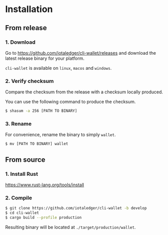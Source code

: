 # Installation

## From release

### 1. Download

Go to https://github.com/iotaledger/cli-wallet/releases and download the latest release binary for your platform.

`cli-wallet` is available on `linux`, `macos` and `windows`.

### 2. Verify checksum

Compare the checksum from the release with a checksum locally produced.

You can use the following command to produce the checksum.
```sh
$ shasum -a 256 [PATH TO BINARY]
```

### 3. Rename

For convenience, rename the binary to simply `wallet`.

```sh
$ mv [PATH TO BINARY] wallet
```

## From source

### 1. Install Rust

https://www.rust-lang.org/tools/install

### 2. Compile

```sh
$ git clone https://github.com/iotaledger/cli-wallet -b develop
$ cd cli-wallet
$ cargo build --profile production
```

Resulting binary will be located at `./target/production/wallet`.
